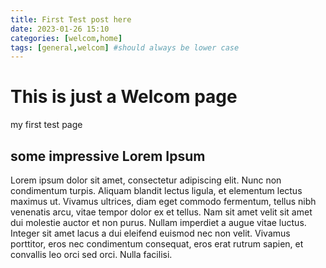 ```yaml
---
title: First Test post here
date: 2023-01-26 15:10
categories: [welcom,home]
tags: [general,welcom] #should always be lower case
---
```


# This is just a Welcom page
my first test page

## some impressive Lorem Ipsum
Lorem ipsum dolor sit amet, consectetur adipiscing elit. Nunc non condimentum turpis. Aliquam blandit lectus ligula, et elementum lectus maximus ut. Vivamus ultrices, diam eget commodo fermentum, tellus nibh venenatis arcu, vitae tempor dolor ex et tellus. Nam sit amet velit sit amet dui molestie auctor et non purus. Nullam imperdiet a augue vitae luctus. Integer sit amet lacus a dui eleifend euismod nec non velit. Vivamus porttitor, eros nec condimentum consequat, eros erat rutrum sapien, et convallis leo orci sed orci. Nulla facilisi.
